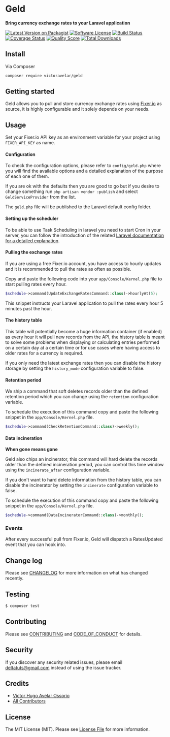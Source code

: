 # Geld

**Bring currency exchange rates to your Laravel application**

[![Latest Version on Packagist][ico-version]][link-packagist]
[![Software License][ico-license]](LICENSE.md)
[![Build Status][ico-travis]][link-travis]
[![Coverage Status][ico-scrutinizer]][link-scrutinizer]
[![Quality Score][ico-code-quality]][link-code-quality]
[![Total Downloads][ico-downloads]][link-downloads]


## Install

Via Composer

``` bash
composer require victoravelar/geld
```

## Getting started

Geld allows you to pull and store currency exchange rates using [Fixer.io](https://fixer.io) as source, it is highly
configurable and it solely depends on your needs.

## Usage

Set your Fixer.io API key as an environment variable for your project using `FIXER_API_KEY` as name.

#### Configuration

To check the configuration options, please refer to `config/geld.php` where you will find the available options and a
detailed explanation of the purpose of each one of them.

If you are ok with the defaults then you are good to go but if you desire to change something run `php artisan vendor
:publish` and select `GeldServiceProvider` from the list.

The `geld.php` file will be published to the Laravel default config folder.

#### Setting up the scheduler

To be able to use Task Scheduling in laravel you need to start Cron in your server, you can follow the
introduction of the related [Laravel documentation for a detailed explanation](https://laravel.com/docs/6.x/scheduling).

#### Pulling the exchange rates

If you are using a free Fixer.io account, you have access to hourly updates and it is recommended to pull the
rates as often as possible.

Copy and paste the following code into your `app/Console/Kernel.php` file to start pulling rates every hour.

```php
$schedule->command(UpdateExchangeRatesCommand::class)->hourlyAt(5);
```

This snippet instructs your Laravel application to pull the rates every hour 5 minutes past the hour.

#### The history table

This table will potentially become a huge information container (if enabled) as every hour it will pull new records
from the API, the history table is meant to solve some problems when displaying or calculating entries performed on a
certain day at a certain time or for use cases where having access to older rates for a currency is required.

If you only need the latest exchange rates then you can disable the history storage by setting the `history_mode`
configuration variable to false.

#### Retention period
 
We ship a command that soft deletes records older than the defined retention period which you can change using the
`retention` configuration variable.

To schedule the execution of this command copy and paste the following snippet in the `app/Console/Kernel.php` file.

```php
$schedule->command(CheckRetentionCommand::class)->weekly();
```

#### Data incineration

**When gone means gone**

Geld also chips an incinerator, this command will hard delete the records older than the defined incineration period, 
you can control this time window using the `incinerate_after` configuration variable.

If you don't want to hard delete information from the history table, you can disable the incinerator by setting the
`incinerate` configuration variable to false.

To schedule the execution of this command copy and paste the following snippet in the `app/Console/Kernel.php` file.

```php
$schedule->command(DataIncineratorCommand::class)->monthly();
```

### Events

After every successful pull from Fixer.io, Geld will dispatch a RatesUpdated event that you can hook into.

## Change log

Please see [CHANGELOG](CHANGELOG.md) for more information on what has changed recently.

## Testing

``` bash
$ composer test
```

## Contributing

Please see [CONTRIBUTING](.github/CONTRIBUTING.md) and [CODE_OF_CONDUCT](.github/CODE_OF_CONDUCT.md) for details.

## Security

If you discover any security related issues, please email deltatuts@gmail.com instead of using the issue tracker.

## Credits

- [Victor Hugo Avelar Ossorio][link-author]
- [All Contributors][link-contributors]

## License

The MIT License (MIT). Please see [License File](LICENSE.md) for more information.

[ico-version]: https://img.shields.io/packagist/v/victoravelar/geld.svg?style=flat-square
[ico-license]: https://img.shields.io/badge/license-MIT-brightgreen.svg?style=flat-square
[ico-travis]: https://img.shields.io/travis/victoravelar/geld/master.svg?style=flat-square
[ico-scrutinizer]: https://img.shields.io/scrutinizer/coverage/g/victoravelar/geld.svg?style=flat-square
[ico-code-quality]: https://img.shields.io/scrutinizer/g/victoravelar/geld.svg?style=flat-square
[ico-downloads]: https://img.shields.io/packagist/dt/victoravelar/geld.svg?style=flat-square

[link-packagist]: https://packagist.org/packages/victoravelar/geld
[link-travis]: https://travis-ci.org/victoravelar/geld
[link-scrutinizer]: https://scrutinizer-ci.com/g/victoravelar/geld/code-structure
[link-code-quality]: https://scrutinizer-ci.com/g/victoravelar/geld
[link-downloads]: https://packagist.org/packages/victoravelar/geld
[link-author]: https://github.com/VictorAvelar
[link-contributors]: ../../contributors
